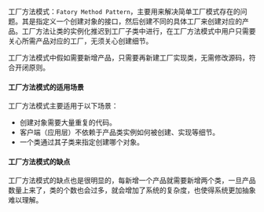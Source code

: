 工厂方法模式：`Fatory Method Pattern`，主要用来解决简单工厂模式存在的问题。其是指定义一个创建对象的接口，然后创建不同的具体工厂来创建对应的产品。工厂方法让类的实例化推迟到工厂子类中进行，在工厂方法模式中用户只需要关心所需产品对应的工厂，无须关心创建细节。

工厂方法模式中假如需要新增产品，只需要再新建工厂实现类，无需修改源码，符合开闭原则。

#### 工厂方法模式的适用场景

工厂方法模式主要适用于以下场景：

- 创建对象需要大量重复的代码。
- 客户端（应用层）不依赖于产品类实例如何被创建、实现等细节。
- 一个类通过其子类来指定创建哪个对象。

#### 工厂方法模式的缺点

工厂方法模式的缺点也是很明显的，每新增一个产品就需要新增两个类，一旦产品数量上来了，类的个数也会过多，就会增加了系统的复杂度，也使得系统更加抽象难以理解。